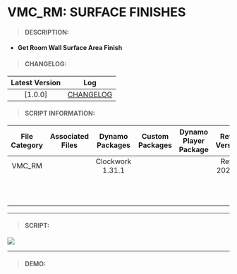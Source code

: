 # VMC_RM: SURFACE FINISHES

> #### DESCRIPTION: 
- **Get Room Wall Surface Area Finish**

> #### CHANGELOG:

| Latest Version | Log |
| :-------: | :----: | 
|[1.0.0] | [CHANGELOG](/_scripts/_project/263_VMC/ROOMS/changelog/VMC_RM_SurfaceFinishes.md) |

> #### SCRIPT INFORMATION: 

| File Category | Associated Files | Dynamo Packages | Custom Packages | Dynamo Player Package | Revit Version | Author | Reviewed By | File Name & Location
| :-------: | :----: | :---: | :---: | :---: | :---: | :---: | :--: | :--:
| VMC_RM |  | Clockwork 1.31.1 | | | Revit 2021.1 | Jacky Luk | | VMC_RM_SurfaceFinishes
| | | | | | | | | (https://bimcapcom.sharepoint.com/:f:/s/BCP-Main/EtmeCVBVJRBDjXd4mcTyzAgBacqay7ie-Pv6y3dg9bDQ5w?e=GI3Hdf)


----------------------------------------------------------------
> #### SCRIPT: 
<img src="/_scripts/_project/263_VMC/ROOMS/images/VMC_RM_SurfaceFinishes.png">


------------------------------------------------------------------------------

> #### DEMO: 
